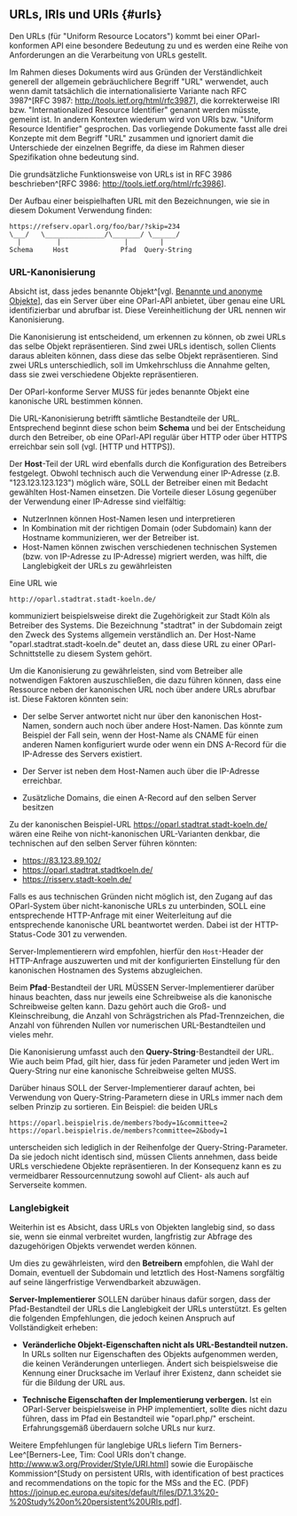 URLs, IRIs und URIs  {#urls}
-------------------

Den URLs (für "Uniform Resource Locators")
kommt bei einer OParl-konformen API eine besondere Bedeutung zu und es werden eine 
Reihe von Anforderungen an die Verarbeitung von URLs gestellt.

Im Rahmen dieses Dokuments wird aus Gründen der Verständlichkeit generell der allgemein
gebräuchlichere Begriff "URL" werwendet, auch wenn damit tatsächlich die
internationalisierte Variante nach RFC 3987^[RFC 3987: 
<http://tools.ietf.org/html/rfc3987>], die korrekterweise IRI bzw. "Internationalized
Resource Identifier" genannt werden müsste, gemeint ist. In andern Kontexten wiederum wird von
URIs bzw. "Uniform Resource Identifier" gesprochen. Das vorliegende Dokumente fasst
alle drei Konzepte mit dem Begriff "URL" zusammen und ignoriert damit die
Unterschiede der einzelnen Begriffe, da diese im Rahmen dieser Spezifikation ohne
bedeutung sind.

Die grundsätzliche Funktionsweise von URLs ist in RFC 3986 beschrieben^[RFC 3986: <http://tools.ietf.org/html/rfc3986>].

Der Aufbau einer beispielhaften URL mit den Bezeichnungen, wie sie in diesem Dokument
Verwendung finden:

    https://refserv.oparl.org/foo/bar/?skip=234
    \___/   \_______________/\_______/ \______/
      |         |                |        |
    Schema     Host             Pfad  Query-String


### URL-Kanonisierung

Absicht ist, dass jedes benannte Objekt^[vgl. [Benannte und anonyme Objekte](#benannte_anonyme_objekte)], das ein Server über eine OParl-API anbietet, über genau
eine URL identifizierbar und abrufbar ist. Diese Vereinheitlichung der URL nennen
wir Kanonisierung.

Die Kanonisierung ist entscheidend, um erkennen zu können, ob zwei URLs das selbe
Objekt repräsentieren. Sind zwei URLs identisch, sollen Clients daraus ableiten können,
dass diese das selbe Objekt repräsentieren. Sind zwei URLs unterschiedlich, soll
im Umkehrschluss die Annahme gelten, dass sie zwei verschiedene Objekte repräsentieren.

Der OParl-konforme Server MUSS für jedes benannte Objekt eine kanonische URL bestimmen können.

Die URL-Kanonisierung betrifft sämtliche Bestandteile der URL. Entsprechend beginnt diese
schon beim **Schema** und bei der Entscheidung durch den Betreiber, ob eine OParl-API regulär
über HTTP oder über HTTPS erreichbar sein soll (vgl. [HTTP und HTTPS]).

Der **Host**-Teil der URL wird ebenfalls durch die Konfiguration des Betreibers festgelegt.
Obwohl technisch auch die Verwendung einer IP-Adresse (z.B. "123.123.123.123") möglich wäre,
SOLL der Betreiber einen mit Bedacht gewählten Host-Namen einsetzen. Die Vorteile dieser Lösung
gegenüber der Verwendung einer IP-Adresse sind vielfältig:

* NutzerInnen können Host-Namen lesen und interpretieren
* In Kombination mit der richtigen Domain (oder Subdomain) kann der Hostname
  kommunizieren, wer der Betreiber ist.
* Host-Namen können zwischen verschiedenen technischen Systemen (bzw. von IP-Adresse zu IP-Adresse)
  migriert werden, was hilft, die Langlebigkeit der URLs zu gewährleisten

Eine URL wie

    http://oparl.stadtrat.stadt-koeln.de/

kommuniziert beispielsweise direkt die Zugehörigkeit zur Stadt Köln als Betreiber des Systems. Die
Bezeichnung "stadtrat" in der Subdomain zeigt den Zweck des Systems allgemein verständlich an.
Der Host-Name "oparl.stadtrat.stadt-koeln.de" deutet an, dass diese URL zu einer 
OParl-Schnittstelle zu diesem System gehört.

Um die Kanonisierung zu gewährleisten, sind vom Betreiber alle notwendigen Faktoren auszuschließen,
die dazu führen können, dass eine Ressource neben der kanonischen URL noch über andere URLs
abrufbar ist. Diese Faktoren könnten sein:

* Der selbe Server antwortet nicht nur über den kanonischen Host-Namen, sondern auch noch über andere
  Host-Namen. Das könnte zum Beispiel der Fall sein, wenn der Host-Name als CNAME für einen anderen
  Namen konfiguriert wurde oder wenn ein DNS A-Record für die IP-Adresse des Servers existiert.

* Der Server ist neben dem Host-Namen auch über die IP-Adresse erreichbar.

* Zusätzliche Domains, die einen A-Record auf den selben Server besitzen

Zu der kanonischen Beispiel-URL https://oparl.stadtrat.stadt-koeln.de/ wären 
eine Reihe von nicht-kanonischen URL-Varianten denkbar, die technischen auf 
den selben Server führen könnten:

* https://83.123.89.102/
* https://oparl.stadtrat.stadtkoeln.de/
* https://risserv.stadt-koeln.de/

Falls es aus technischen Gründen nicht möglich ist, den Zugang auf das OParl-System über nicht-kanonische
URLs zu unterbinden, SOLL eine entsprechende HTTP-Anfrage mit einer Weiterleitung auf die entsprechende 
kanonische URL beantwortet werden. Dabei ist der HTTP-Status-Code 301 zu verwenden.

Server-Implementierern wird empfohlen, hierfür den `Host`-Header der HTTP-Anfrage auszuwerten und mit
der konfigurierten Einstellung für den kanonischen Hostnamen des Systems abzugleichen.

Beim **Pfad**-Bestandteil der URL MÜSSEN Server-Implementierer darüber hinaus beachten, dass
nur jeweils eine Schreibweise als die kanonische Schreibweise gelten kann. Dazu gehört auch
die Groß- und Kleinschreibung, die Anzahl von Schrägstrichen als Pfad-Trennzeichen, die Anzahl
von führenden Nullen vor numerischen URL-Bestandteilen und vieles mehr.

Die Kanonisierung umfasst auch den **Query-String**-Bestandteil der URL. Wie auch beim Pfad, gilt hier,
dass für jeden Parameter und jeden Wert im Query-String nur eine kanonische Schreibweise gelten MUSS.

Darüber hinaus SOLL der Server-Implementierer darauf achten, bei Verwendung von Query-String-Parametern
diese in URLs immer nach dem selben Prinzip zu sortieren. Ein Beispiel: die beiden URLs

    https://oparl.beispielris.de/members?body=1&committee=2
    https://oparl.beispielris.de/members?committee=2&body=1

unterscheiden sich lediglich in der Reihenfolge der Query-String-Parameter. Da sie jedoch nicht
identisch sind, müssen Clients annehmen, dass beide URLs verschiedene Objekte repräsentieren. In der
Konsequenz kann es zu vermeidbarer Ressourcennutzung sowohl auf Client- als auch auf Serverseite kommen.

### Langlebigkeit

Weiterhin ist es Absicht, dass URLs von Objekten langlebig sind, so dass sie, wenn sie einmal 
verbreitet wurden, langfristig zur Abfrage des dazugehörigen Objekts verwendet werden können.

Um dies zu gewährleisten, wird den **Betreibern** empfohlen, die Wahl der Domain, eventuell der
Subdomain und letztlich des Host-Namens sorgfältig auf seine längerfristige Verwendbarkeit abzuwägen.

**Server-Implementierer** SOLLEN darüber hinaus dafür sorgen, dass der Pfad-Bestandteil der URLs
die Langlebigkeit der URLs unterstützt. Es gelten die folgenden Empfehlungen, die jedoch keinen
Anspruch auf Vollständigkeit erheben:

* **Veränderliche Objekt-Eigenschaften nicht als URL-Bestandteil nutzen.** In URLs sollten nur Eigenschaften
  des Objekts aufgenommen werden, die keinen Veränderungen unterliegen. Ändert sich beispielsweise
  die Kennung einer Drucksache im Verlauf ihrer Existenz, dann scheidet sie für die Bildung
  der URL aus.

* **Technische Eigenschaften der Implementierung verbergen.** Ist ein OParl-Server beispielsweise in PHP
  implementiert, sollte dies nicht dazu führen, dass im Pfad ein Bestandteil wie "oparl.php/" erscheint.
  Erfahrungsgemäß überdauern solche URLs nur kurz.

Weitere Empfehlungen für langlebige URLs liefern Tim Berners-Lee^[Berners-Lee, Tim: Cool URIs don't change. <http://www.w3.org/Provider/Style/URI.html>] sowie die Europäische Kommission^[Study on persistent URIs, with identification of 
best practices and recommendations on the topic for the MSs and the EC. (PDF) <https://joinup.ec.europa.eu/sites/default/files/D7.1.3%20-%20Study%20on%20persistent%20URIs.pdf>].
